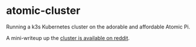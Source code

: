 # atomic-cluster
Running a k3s Kubernetes cluster on the adorable and affordable Atomic Pi. 

A mini-writeup up the [cluster is available on reddit](https://www.reddit.com/r/Atomic_Pi/comments/g6ox57/miniwriteup_about_running_a_scalable_plex_with/). 